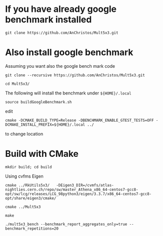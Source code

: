 
# If you have already google benchmark installed

``git clone https://github.com/AnChristos/Mult5x3.git``

# Also install google benchmark 
Assuming you want also the google bench mark code

``git clone --recursive https://github.com/AnChristos/Mult5x3.git``

``cd Mult5x3/``


The following will install the benchmark under `${HOME}/.local`

``source buildGoogleBenchmark.sh``

edit

``cmake -DCMAKE_BUILD_TYPE=Release -DBENCHMARK_ENABLE_GTEST_TESTS=OFF -DCMAKE_INSTALL_PREFIX=${HOME}/.local ../ ``

to change location


# Build with CMake 

``mkdir build; cd build``

Using cvfms Eigen

``cmake ../RkUtils5x3/  
 -DEigen3_DIR=/cvmfs/atlas-nightlies.cern.ch/repo/sw/master_Athena_x86_64-centos7-gcc8-opt/sw/lcg/releases/LCG_98python3/eigen/3.3.7/x86_64-centos7-gcc8-opt/share/eigen3/cmake/``

``cmake ../Mult5x3``

``make``

``./mult5x3_bench --benchmark_report_aggregates_only=true --benchmark_repetitions=20``

